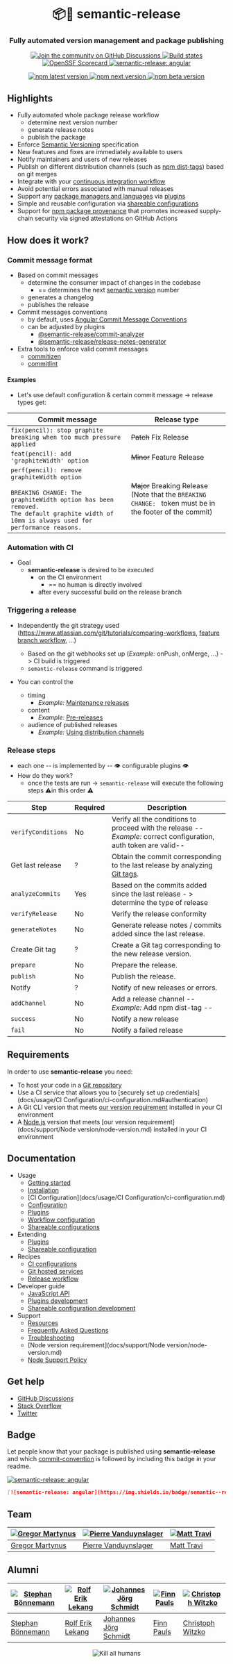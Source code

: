 <h1 align="center" style="border-bottom: none;">📦🚀 semantic-release</h1>
<h3 align="center">Fully automated version management and package publishing</h3>
<p align="center">
  <a href="https://github.com/semantic-release/semantic-release/discussions">
    <img alt="Join the community on GitHub Discussions" src="https://img.shields.io/badge/Join%20the%20community-on%20GitHub%20Discussions-blue">
  </a>
  <a href="https://github.com/semantic-release/semantic-release/actions/workflows/test.yml">
    <img alt="Build states" src="https://github.com/semantic-release/semantic-release/actions/workflows/test.yml/badge.svg">
  </a>
  <a href="https://securityscorecards.dev/viewer/?uri=github.com/semantic-release/semantic-release">
    <img alt="OpenSSF Scorecard" src="https://api.securityscorecards.dev/projects/github.com/semantic-release/semantic-release/badge">
  </a>
  <a href="#badge">
    <img alt="semantic-release: angular" src="https://img.shields.io/badge/semantic--release-angular-e10079?logo=semantic-release">
  </a>
</p>
<p align="center">
  <a href="https://www.npmjs.com/package/semantic-release">
    <img alt="npm latest version" src="https://img.shields.io/npm/v/semantic-release/latest.svg">
  </a>
  <a href="https://www.npmjs.com/package/semantic-release">
    <img alt="npm next version" src="https://img.shields.io/npm/v/semantic-release/next.svg">
  </a>
  <a href="https://www.npmjs.com/package/semantic-release">
    <img alt="npm beta version" src="https://img.shields.io/npm/v/semantic-release/beta.svg">
  </a>
</p>

## Highlights

- Fully automated whole package release workflow
  - determine next version number
  - generate release notes
  - publish the package
- Enforce [Semantic Versioning](https://semver.org) specification
- New features and fixes are immediately available to users
- Notify maintainers and users of new releases
- Publish on different distribution channels (such as [npm dist-tags](https://docs.npmjs.com/cli/dist-tag)) based on git merges
- Integrate with your [continuous integration workflow](docs/recipes/release-workflow/README.md#ci-configurations)
- Avoid potential errors associated with manual releases
- Support any [package managers and languages](docs/recipes/release-workflow/README.md#package-managers-and-languages) via [plugins](docs/usage/plugins/plugins.md)
- Simple and reusable configuration via [shareable configurations](docs/usage/shareableConfigurations/shareable-configurations.md)
- Support for [npm package provenance](https://github.com/semantic-release/npm#npm-provenance) that promotes increased supply-chain security via signed attestations on GitHub Actions

## How does it work?

### Commit message format

* Based on commit messages  
  * determine the consumer impact of changes in the codebase
    * == determines the next [semantic version](https://semver.org) number
  * generates a changelog
  * publishes the release
* Commit messages conventions
  * by default, uses [Angular Commit Message Conventions](https://github.com/angular/angular/blob/master/CONTRIBUTING.md#-commit-message-format)
  * can be adjusted by plugins
    * [@semantic-release/commit-analyzer](https://github.com/semantic-release/commit-analyzer#options)
    * [@semantic-release/release-notes-generator](https://github.com/semantic-release/release-notes-generator#options)
* Extra tools to enforce valid commit messages
  * [commitizen](https://github.com/commitizen/cz-cli)
  * [commitlint](https://github.com/conventional-changelog/commitlint)
#### Examples
* Let's use default configuration & certain commit message -> release types get:

| Commit message                                                                                                                                                                                   | Release type                                                                                                    |
| ------------------------------------------------------------------------------------------------------------------------------------------------------------------------------------------------ | --------------------------------------------------------------------------------------------------------------- |
| `fix(pencil): stop graphite breaking when too much pressure applied`                                                                                                                             | ~~Patch~~ Fix Release                                                                                           |
| `feat(pencil): add 'graphiteWidth' option`                                                                                                                                                       | ~~Minor~~ Feature Release                                                                                       |
| `perf(pencil): remove graphiteWidth option`<br><br>`BREAKING CHANGE: The graphiteWidth option has been removed.`<br>`The default graphite width of 10mm is always used for performance reasons.` | ~~Major~~ Breaking Release <br /> (Note that the `BREAKING CHANGE: ` token must be in the footer of the commit) |

### Automation with CI
* Goal
  * **semantic-release** is desired to be executed
    * on the CI environment
      * == no human is directly involved 
    * after every successful build on the release branch

### Triggering a release
* Independently the git strategy used (https://www.atlassian.com/git/tutorials/comparing-workflows, [feature branch workflow](https://www.atlassian.com/git/tutorials/comparing-workflows/feature-branch-workflow), ...) 
  * Based on the git webhooks set up (_Example:_ onPush, onMerge, ...) -> CI build is triggered
  * `semantic-release` command is triggered

* You can control the 
  * timing
    * _Example:_ [Maintenance releases](docs/recipes/release-workflow/maintenance-releases.md#publishing-maintenance-releases)
  * content
    * _Example:_ [Pre-releases](docs/recipes/release-workflow/pre-releases.md#publishing-pre-releases)
  * audience of published releases
    * _Example:_ [Using distribution channels](docs/recipes/release-workflow/distribution-channels.md#publishing-on-distribution-channels)

### Release steps
* each one -- is implemented by -- 👁️ configurable plugins 👁️
* How do they work?
  * once the tests are run -> `semantic-release` will execute the following steps ⚠️in this order ⚠️ 

| Step               | Required | Description                                                                                                                     |
|--------------------|----------|---------------------------------------------------------------------------------------------------------------------------------|
| `verifyConditions` | No       | Verify all the conditions to proceed with the release -- _Example:_ correct configuration, auth token are valid--               |
| Get last release   | ?        | Obtain the commit corresponding to the last release by analyzing [Git tags](https://git-scm.com/book/en/v2/Git-Basics-Tagging). |
| `analyzeCommits`   | Yes      | Based on the commits added since the last release - > determine the type of release                                             |
| `verifyRelease`    | No       | Verify the release conformity                                                                                                   |
| `generateNotes`    | No       | Generate release notes / commits added since the last release.                                                                  |
| Create Git tag     | ?        | Create a Git tag corresponding to the new release version.                                                                      |
| `prepare`          | No       | Prepare the release.                                                                                                            |
| `publish`          | No       | Publish the release.                                                                                                            |
| Notify             | ?        | Notify of new releases or errors.                                                                                               |
| `addChannel`       | No       | Add a release channel -- _Example:_ Add npm dist-tag --                                                                         |
| `success`          | No       | Notify a new release                                                                                                            |
| `fail`             | No       | Notify a failed release                                                                                                         |


## Requirements

In order to use **semantic-release** you need:

- To host your code in a [Git repository](https://git-scm.com)
- Use a CI service that allows you to [securely set up credentials](docs/usage/CI Configuration/ci-configuration.md#authentication)
- A Git CLI version that meets [our version requirement](docs/support/git-version.md) installed in your CI environment
- A [Node.js](https://nodejs.org) version that meets [our version requirement](docs/support/Node version/node-version.md) installed in your CI environment

## Documentation

- Usage
  - [Getting started](docs/usage/GettingStarted/getting-started.md)
  - [Installation](docs/usage/Installation/installation.md)
  - [CI Configuration](docs/usage/CI Configuration/ci-configuration.md)
  - [Configuration](docs/usage/Configuration/configuration.md#configuration)
  - [Plugins](docs/usage/plugins/plugins.md)
  - [Workflow configuration](docs/usage/workflow-configuration.md)
  - [Shareable configurations](docs/usage/shareableConfigurations/shareable-configurations.md)
- Extending
  - [Plugins](docs/extending/plugins/plugins-list.md)
  - [Shareable configuration](docs/extending/shareable-configurations-list.md)
- Recipes
  - [CI configurations](docs/recipes/ci-configurations/README.md)
  - [Git hosted services](docs/recipes/git-hosted-services/README.md)
  - [Release workflow](docs/recipes/release-workflow/README.md)
- Developer guide
  - [JavaScript API](docs/developer-guide/js-api.md)
  - [Plugins development](docs/developer-guide/Plugin/plugin.md)
  - [Shareable configuration development](docs/developer-guide/shareable-configuration.md)
- Support
  - [Resources](docs/support/resources.md)
  - [Frequently Asked Questions](docs/support/FAQ.md)
  - [Troubleshooting](docs/support/troubleshooting.md)
  - [Node version requirement](docs/support/Node version/node-version.md)
  - [Node Support Policy](docs/support/node-support-policy.md)

## Get help

- [GitHub Discussions](https://github.com/semantic-release/semantic-release/discussions)
- [Stack Overflow](https://stackoverflow.com/questions/tagged/semantic-release)
- [Twitter](https://twitter.com/SemanticRelease)

## Badge

Let people know that your package is published using **semantic-release** and which [commit-convention](#commit-message-format) is followed by including this badge in your readme.

[![semantic-release: angular](https://img.shields.io/badge/semantic--release-angular-e10079?logo=semantic-release)](https://github.com/semantic-release/semantic-release)

```md
[![semantic-release: angular](https://img.shields.io/badge/semantic--release-angular-e10079?logo=semantic-release)](https://github.com/semantic-release/semantic-release)
```

## Team

| [![Gregor Martynus](https://github.com/gr2m.png?size=100)](https://github.com/gr2m) | [![Pierre Vanduynslager](https://github.com/pvdlg.png?size=100)](https://github.com/pvdlg) | [![Matt Travi](https://github.com/travi.png?size=100)](https://github.com/travi) |
| ----------------------------------------------------------------------------------- | ------------------------------------------------------------------------------------------ | -------------------------------------------------------------------------------- |
| [Gregor Martynus](https://github.com/gr2m)                                          | [Pierre Vanduynslager](https://github.com/pvdlg)                                           | [Matt Travi](https://github.com/travi)                                           |

## Alumni

| [![Stephan Bönnemann](https://github.com/boennemann.png?size=100)](https://github.com/boennemann) | [![Rolf Erik Lekang](https://github.com/relekang.png?size=100)](https://github.com/relekang) | [![Johannes Jörg Schmidt](https://github.com/jo.png?size=100)](https://github.com/jo) | [![Finn Pauls](https://github.com/finnp.png?size=100)](https://github.com/finnp) | [![Christoph Witzko](https://github.com/christophwitzko.png?size=100)](https://github.com/christophwitzko) |
| ------------------------------------------------------------------------------------------------- | -------------------------------------------------------------------------------------------- | ------------------------------------------------------------------------------------- | -------------------------------------------------------------------------------- | ---------------------------------------------------------------------------------------------------------- |
| [Stephan Bönnemann](https://github.com/boennemann)                                                | [Rolf Erik Lekang](https://github.com/relekang)                                              | [Johannes Jörg Schmidt](https://github.com/jo)                                        | [Finn Pauls](https://github.com/finnp)                                           | [Christoph Witzko](https://github.com/christophwitzko)                                                     |

<p align="center">
  <img alt="Kill all humans" src="media/bender.png">
</p>
